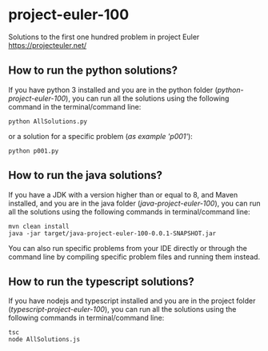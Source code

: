 # project-euler-100
Solutions to the first one hundred problem in project Euler https://projecteuler.net/
## How to run the python solutions?

If you have python 3 installed and you are in the python folder (*python-project-euler-100*), you can run all the solutions using the following command in the terminal/command line:

    python AllSolutions.py
or a solution for a specific problem (*as example 'p001'*):

    python p001.py

## How to run the java solutions?
If you have a JDK with a version higher than or equal to 8, and Maven installed, and you are in the java folder (*java-project-euler-100*), you can run all the solutions using the following commands in terminal/command line:

    mvn clean install
    java -jar target/java-project-euler-100-0.0.1-SNAPSHOT.jar
You can also run specific problems from your IDE directly or through the command line by compiling specific problem files and running them instead.

## How to run the typescript solutions?
If you have nodejs and typescript installed and you are in the project  folder (*typescript-project-euler-100*), you can run all the solutions using the following commands in terminal/command line:

    tsc
    node AllSolutions.js

